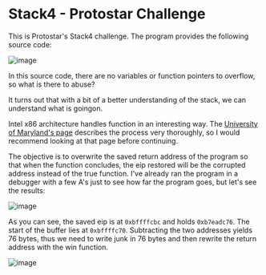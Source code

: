 # Stack4 - Protostar Challenge

This is Protostar's Stack4 challenge. The program provides the following source code:

![image](https://user-images.githubusercontent.com/24576987/30235718-ca6376b8-94d9-11e7-9a0b-d60c7be1c65b.png)

In this source code, there are no variables or function pointers to overflow, so what is there to abuse?

It turns out that with a bit of a better understanding of the stack, we can understand what is goingon.

Intel x86 architecture handles function in an interesting way. The [University of Maryland's page](https://www.cs.umd.edu/class/sum2003/cmsc311/Notes/Mips/stack.html) describes the process very thoroughly, so I would recommend looking at that page before continuing.

The objective is to overwrite the saved return address of the program so that when the function concludes, the eip restored will be the corrupted address instead of the true function. I've already ran the program in a debugger with a few A's just to see how far the program goes, but let's see the results: 

![image](https://user-images.githubusercontent.com/24576987/30235785-ecd3c30a-94da-11e7-8ca1-f373dfb58c6b.png)

As you can see, the saved eip is at ```0xbffffcbc``` and holds ```0xb7eadc76```. The start of the buffer lies at ```0xbffffc70```. Subtracting the two addresses yields 76 bytes, thus we need to write junk in 76 bytes and then rewrite the return address with the win function.

![image](https://user-images.githubusercontent.com/24576987/30235808-79d69494-94db-11e7-98c9-1b08b1d9ad24.png)

